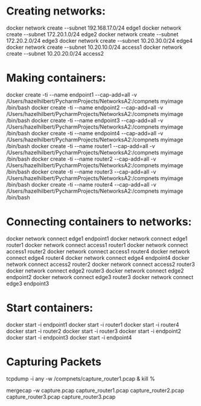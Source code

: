 # Creating networks:
docker network create --subnet 192.168.17.0/24 edge1
docker network create --subnet 172.20.1.0/24 edge2
docker network create --subnet 172.20.2.0/24 edge3
docker network create --subnet 10.20.30.0/24 edge4
docker network create --subnet 10.20.10.0/24 access1
docker network create --subnet 10.20.20.0/24 access2

# Making containers:
docker create -ti --name endpoint1 --cap-add=all -v /Users/hazelhilbert/PycharmProjects/NetworksA2:/compnets myimage /bin/bash
docker create -ti --name endpoint2 --cap-add=all -v /Users/hazelhilbert/PycharmProjects/NetworksA2:/compnets myimage /bin/bash
docker create -ti --name endpoint3 --cap-add=all -v /Users/hazelhilbert/PycharmProjects/NetworksA2:/compnets myimage /bin/bash
docker create -ti --name endpoint4 --cap-add=all -v /Users/hazelhilbert/PycharmProjects/NetworksA2:/compnets myimage /bin/bash
docker create -ti --name router1 --cap-add=all -v /Users/hazelhilbert/PycharmProjects/NetworksA2:/compnets myimage /bin/bash
docker create -ti --name router2 --cap-add=all -v /Users/hazelhilbert/PycharmProjects/NetworksA2:/compnets myimage /bin/bash
docker create -ti --name router3 --cap-add=all -v /Users/hazelhilbert/PycharmProjects/NetworksA2:/compnets myimage /bin/bash
docker create -ti --name router4 --cap-add=all -v /Users/hazelhilbert/PycharmProjects/NetworksA2:/compnets myimage /bin/bash

# Connecting containers to networks:
docker network connect edge1 endpoint1
docker network connect edge1 router1
docker network connect access1 router1
docker network connect access1 router2
docker network connect access1 router4
docker network connect edge4 router4
docker network connect edge4 endpoint4
docker network connect access2 router2
docker network connect access2 router3
docker network connect edge2 router3
docker network connect edge2 endpoint2
docker network connect edge3 router3
docker network connect edge3 endpoint3


# Start containers:
docker start -i endpoint1
docker start -i router1
docker start -i router4
docker start -i router2
docker start -i router3
docker start -i endpoint2
docker start -i endpoint3
docker start -i endpoint4

# Capturing Packets
tcpdump -i any -w /compnets/capture_router1.pcap &
kill %

mergecap -w capture.pcap capture_router1.pcap capture_router2.pcap capture_router3.pcap capture_router3.pcap